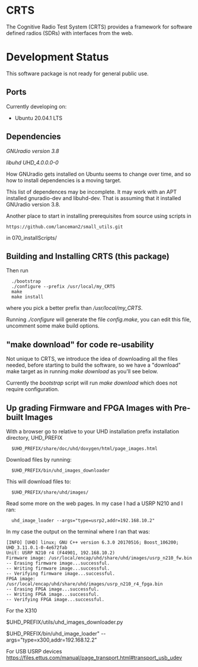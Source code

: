 # CRTS

The Cognitive Radio Test System (CRTS) provides a framework for software
defined radios (SDRs) with interfaces from the web.


# Development Status

This software package is not ready for general public use.


## Ports

Currently developing on: 
  - Ubuntu 20.04.1 LTS


## Dependencies

*GNUradio version 3.8*

*libuhd UHD_4.0.0.0-0*

How GNUradio gets installed on Ubuntu seems to change over time, and so
how to install dependencies is a moving target.

This list of dependences may be incomplete.  It may work with an APT
installed gnuradio-dev and libuhd-dev.  That is assuming that it installed
GNUradio version 3.8.

Another place to start in installing prerequisites from source using
scripts in 

```
https://github.com/lanceman2/small_utils.git
```
in 070_installScripts/


## Building and Installing CRTS (this package)

Then run
```
  ./bootstrap
  ./configure --prefix /usr/local/my_CRTS
  make
  make install
```

where you pick a better prefix than */usr/local/my_CRTS*.

Running *./configure* will generate the file *config.make*,
you can edit this file, uncomment some make build options.

## "make download" for code re-usability

Not unique to CRTS, we introduce the idea of downloading all the files
needed, before starting to build the software, so we have a "download"
make target as in running *make download* as you'll see below.

Currently the *bootstrap* script will run *make download* which
does not require configuration.


## Up grading Firmware and FPGA Images with Pre-built Images

With a browser go to relative to your UHD installation prefix
installation directory, UHD_PREFIX

```
  $UHD_PREFIX/share/doc/uhd/doxygen/html/page_images.html
```

Download files by running:

```
  $UHD_PREFIX/bin/uhd_images_downloader
```

This will download files to:
```
  $UHD_PREFIX/share/uhd/images/
```

Read some more on the web pages.  In my case I had a USRP N210 and I ran:
```
  uhd_image_loader --args="type=usrp2,addr=192.168.10.2"
```

In my case the output on the terminal where I ran that was:
```
[INFO] [UHD] linux; GNU C++ version 6.3.0 20170516; Boost_106200; UHD_3.11.0.1-0-4e672fab
Unit: USRP N210 r4 (F44901, 192.168.10.2)
Firmware image: /usr/local/encap/uhd/share/uhd/images/usrp_n210_fw.bin
-- Erasing firmware image...successful.
-- Writing firmware image...successful.
-- Verifying firmware image...successful.
FPGA image: /usr/local/encap/uhd/share/uhd/images/usrp_n210_r4_fpga.bin
-- Erasing FPGA image...successful.
-- Writing FPGA image...successful.
-- Verifying FPGA image...successful.
```

For the X310

$UHD_PREFIX/utils/uhd_images_downloader.py

$UHD_PREFIX/bin/uhd_image_loader" --args="type=x300,addr=192.168.12.2"


For USB USRP devices
https://files.ettus.com/manual/page_transport.html#transport_usb_udev

